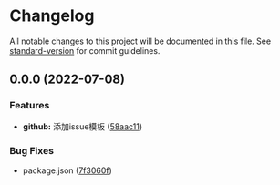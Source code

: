 # Changelog

All notable changes to this project will be documented in this file. See [standard-version](https://github.com/conventional-changelog/standard-version) for commit guidelines.

## 0.0.0 (2022-07-08)


### Features

* **github:** 添加issue模板 ([58aac11](https://github.com/dyggod/packbox/commit/58aac1184adecf7e74bcdf76b3a4758dc93e49b1))


### Bug Fixes

* package.json ([7f3060f](https://github.com/dyggod/packbox/commit/7f3060fc4b10be7421dff447a5eec3e30a8d0afb))
